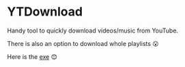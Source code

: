 # YTDownload
 Handy tool to quickly download videos/music from YouTube.

 There is also an option to download whole playlists 😮
 
 Here is the [exe](https://github.com/Luki2183/YTDownload/raw/refs/heads/main/dist/ytdownload.exe) 😊
